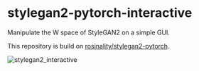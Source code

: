 # stylegan2-pytorch-interactive
Manipulate the W space of StyleGAN2 on a simple GUI.

This repository is build on [rosinality/stylegan2-pytorch](https://github.com/rosinality/stylegan2-pytorch.git).

![stylegan2_interactive](https://github.com/ShineiArakawa/stylegan2-pytorch-interactive/assets/82491048/4d2e2462-d080-4947-8dec-f045aacab9b5)
